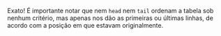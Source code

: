 Exato! É importante notar que nem `head` nem `tail` ordenam a tabela sob nenhum critério, mas apenas nos dão as primeiras ou últimas linhas, de acordo com a posição em que estavam originalmente.